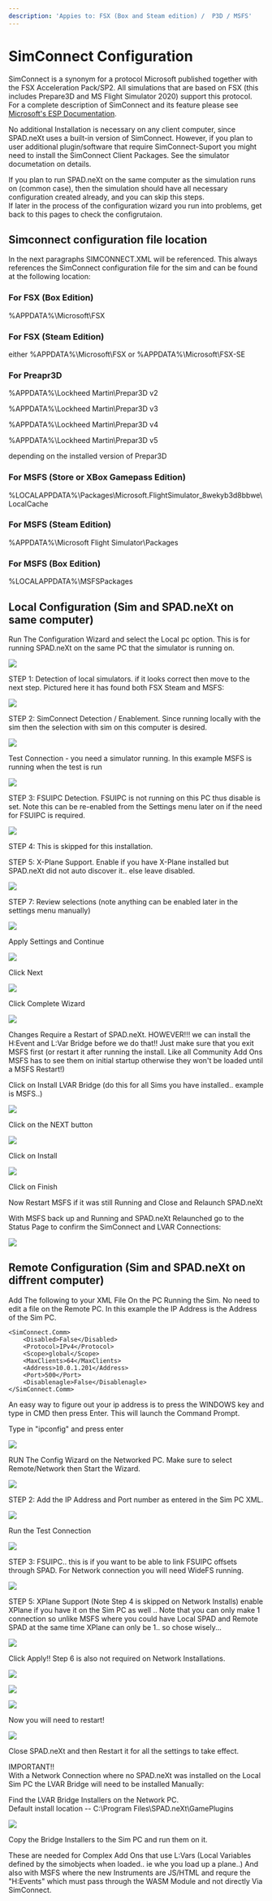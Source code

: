 ```yaml
---
description: 'Appies to: FSX (Box and Steam edition) /  P3D / MSFS'
---
```


# SimConnect Configuration

SimConnect is a synonym for a protocol Microsoft published together with the FSX Acceleration Pack/SP2. All simulations that are based on FSX (this includes Prepare3D and MS Flight Simulator 2020) support this protocol. For a complete description of SimConnect and its feature please see [Microsoft's ESP Documentation](https://docs.microsoft.com/en-us/previous-versions/microsoft-esp/cc526948\(v=msdn.10\)).

No additional Installation is necessary on any client computer, since SPAD.neXt uses a built-in version of SimConnect. However, if you plan to user additional plugin/software that require SimConnect-Suport you might need to install the SimConnect Client Packages. See the simulator documetation on details.

If you plan to run SPAD.neXt on the same computer as the simulation runs on (common case), then the simulation should have all necessary configuration created already, and you can skip this steps. \
If later in the process of the configuration wizard you run into problems, get back to this pages to check the configrutaion.



## Simconnect configuration file location

In the next paragraphs SIMCONNECT.XML will be referenced. This always references the SimConnect configuration file for the sim and can be found at the following location:

### For FSX (Box Edition)

%APPDATA%\Microsoft\FSX

### For FSX (Steam Edition)

either %APPDATA%\Microsoft\FSX or %APPDATA%\Microsoft\FSX-SE

### For Preapr3D

%APPDATA%\Lockheed Martin\Prepar3D v2

%APPDATA%\Lockheed Martin\Prepar3D v3

%APPDATA%\Lockheed Martin\Prepar3D v4

%APPDATA%\Lockheed Martin\Prepar3D v5

depending on the installed version of Prepar3D

### For MSFS (Store or XBox Gamepass Edition)

%LOCALAPPDATA%\Packages\Microsoft.FlightSimulator\_8wekyb3d8bbwe\LocalCache

### For MSFS (Steam Edition)

%APPDATA%\Microsoft Flight Simulator\Packages

### For MSFS (Box Edition)

%LOCALAPPDATA%\MSFSPackages



## Local Configuration (Sim and SPAD.neXt on same computer)

Run The Configuration Wizard and select the Local pc option.  This is for running SPAD.neXt on the same PC that the simulator is running on.

![](<../../../.gitbook/assets/image (33).png>)

STEP 1:  Detection of local simulators.  if it looks correct then move to the next step.  Pictured here it has found both FSX Steam and MSFS:

![](<../../../.gitbook/assets/image (32).png>)

STEP 2:  SimConnect Detection / Enablement.  Since running locally with the sim then the selection with sim on this computer is desired.

![](<../../../.gitbook/assets/image (23).png>)

Test Connection - you need a simulator running.  In this example MSFS is running when the test is run

![](<../../../.gitbook/assets/image (25).png>)

STEP 3:  FSUIPC Detection.  FSUIPC is not running on this PC thus disable is set.  Note this can be re-enabled from the Settings menu later on if the need for FSUIPC is required.

![](<../../../.gitbook/assets/image (39).png>)

STEP 4:  This is skipped for this installation.

STEP 5:  X-Plane Support.  Enable if you have X-Plane installed but SPAD.neXt did not auto discover it.. else leave disabled.

![](<../../../.gitbook/assets/image (24).png>)

STEP 7: Review selections (note anything can be enabled later in the settings menu manually)

![](<../../../.gitbook/assets/image (38).png>)

Apply Settings and Continue

![](<../../../.gitbook/assets/image (20).png>)

Click Next

![](<../../../.gitbook/assets/image (18).png>)

Click Complete Wizard

![](<../../../.gitbook/assets/image (40).png>)

Changes Require a Restart of SPAD.neXt.   HOWEVER!!! we can install the H:Event and L:Var Bridge before we do that!!  Just make sure that you exit MSFS first (or restart it after running the install.  Like all Community Add Ons MSFS has to see them on initial startup otherwise they won't be loaded until a MSFS Restart!)

Click on Install LVAR Bridge (do this for all Sims you have installed.. example is MSFS..)

![](<../../../.gitbook/assets/image (21).png>)

Click on the NEXT button

![](<../../../.gitbook/assets/image (30).png>)

Click on Install

![](<../../../.gitbook/assets/image (22).png>)

Click on Finish

Now Restart MSFS if it was still Running and Close and Relaunch SPAD.neXt

With MSFS back up and Running and SPAD.neXt Relaunched go to the Status Page to confirm the SimConnect and LVAR Connections:

![](<../../../.gitbook/assets/image (28).png>)

## Remote Configuration (Sim and SPAD.neXt on diffrent computer)

Add The following to your XML File On the PC Running the Sim.  No need to edit a file on the Remote PC.  In this example the IP Address is the Address of the Sim PC.



```
<SimConnect.Comm> 
    <Disabled>False</Disabled> 
    <Protocol>IPv4</Protocol> 
    <Scope>global</Scope> 
    <MaxClients>64</MaxClients> 
    <Address>10.0.1.201</Address> 
    <Port>500</Port>
    <Disablenagle>False</Disablenagle>
</SimConnect.Comm>
```

An easy way to figure out your ip address is to press the WINDOWS key and type in CMD then press  Enter.  This will launch the Command Prompt.

Type in "ipconfig" and press enter

![](<../../../.gitbook/assets/image (2).png>)

RUN The Config Wizard on the Networked PC.  Make sure to select Remote/Network then Start the Wizard.

![](<../../../.gitbook/assets/image (1).png>)

STEP 2:  Add the IP Address and Port number as entered in the Sim PC XML.

![](<../../../.gitbook/assets/image (27).png>)

Run the Test Connection

![](<../../../.gitbook/assets/image (37).png>)

STEP 3: FSUIPC..  this is if you want to be able to link FSUIPC offsets through SPAD.  For Network connection you will need WideFS running.

![](<../../../.gitbook/assets/image (29).png>)

STEP 5: XPlane Support (Note Step 4 is skipped on Network Installs) enable XPlane if you have it on the Sim PC as well .. Note that you can only make 1 connection so unlike MSFS where you could have Local SPAD and Remote SPAD at the same time XPlane can only be 1.. so chose wisely...

![](<../../../.gitbook/assets/image (36).png>)

Click Apply!!  Step 6 is also not required on Network Installations.

![](<../../../.gitbook/assets/image (31).png>)

![](<../../../.gitbook/assets/image (35).png>)

![](<../../../.gitbook/assets/image (19).png>)

Now you will need to restart!

![](<../../../.gitbook/assets/image (26).png>)

Close SPAD.neXt and then Restart it for all the settings to take effect.

IMPORTANT!! \
With a Network Connection where no SPAD.neXt was installed on the Local Sim PC the LVAR Bridge will need to be installed Manually:

Find the LVAR Bridge Installers on the Network PC.\
Default install location -- C:\Program Files\SPAD.neXt\GamePlugins

![](<../../../.gitbook/assets/image (34).png>)

Copy the Bridge Installers to the Sim PC and run them on it.

These are needed for Complex Add Ons that use L:Vars (Local Variables defined by the simobjects when loaded.. ie whe you load up a plane..) And also with MSFS where the new Instruments are JS/HTML and requre the "H:Events" which must pass through the WASM Module and not directly Via SimConnect.

